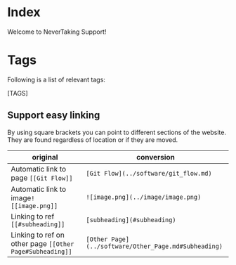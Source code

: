 # Index
Welcome to NeverTaking Support!


# Tags

Following is a list of relevant tags:

[TAGS]

## Support easy linking
By using square brackets you can point to different sections of the website. They are found regardless of location or if they are moved.

| original                  | conversion                             |
| ----------------------- | ----------------------------------- |
| Automatic link to page `[[Git Flow]]`            | `[Git Flow](../software/git_flow.md)` |
| Automatic link to image`![[image.png]]`           | `![image.png](../image/image.png)`      |
| Linking to ref `[[#subheading]]` | `[subheading](#subheading)`|
| Linking to ref on other page `[[Other Page#Subheading]]`     |  `[Other Page](../software/Other_Page.md#Subheading)` |

